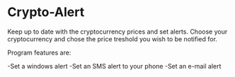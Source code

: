 # Crypto-Alert
Keep up to date with the cryptocurrency prices and set alerts.
Choose your cryptocurrency and chose the price treshold you wish to be notified for.

Program features are:

-Set a windows alert
-Set an SMS alert to your phone
-Set an e-mail alert
